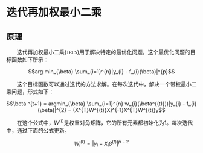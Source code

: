 # 迭代再加权最小二乘

## 原理

&emsp;&emsp;迭代再加权最小二乘(`IRLS`)用于解决特定的最优化问题，这个最优化问题的目标函数如下所示：

$$arg min_{\beta} \sum_{i=1}^{n}|y_{i} - f_{i}(\beta)|^{p}$$

&emsp;&emsp;这个目标函数可以通过迭代的方法求解。在每次迭代中，解决一个带权最小二乘问题，形式如下：

$$\beta ^{t+1} = argmin_{\beta} \sum_{i=1}^{n} w_{i}(\beta^{(t)}))|y_{i} - f_{i}(\beta)|^{2} = (X^{T}W^{(t)}X)^{-1}X^{T}W^{(t)}y$$

&emsp;&emsp;在这个公式中，$W^{(t)}$是权重对角矩阵，它的所有元素都初始化为1。每次迭代中，通过下面的公式更新。

$$W_{i}^{(t)} = |y_{i} - X_{i}\beta^{(t)}|^{p-2}$$
